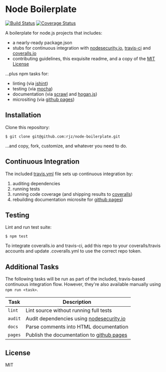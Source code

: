 Node Boilerplate
===============================================================================

[![Build
Status](https://travis-ci.org/rjz/node-boilerplate.svg?branch=master)](https://travis-ci.org/rjz/node-boilerplate)
[![Coverage
Status](https://coveralls.io/repos/rjz/node-boilerplate/badge.svg?branch=master)](https://coveralls.io/r/rjz/node-boilerplate?branch=master)

A boilerplate for node.js projects that includes:

  * a nearly-ready package.json
  * stubs for continuous integration with [nodesecurity.io][nodesecurity],
    [travis-ci][travis] and [coveralls.io][coveralls]
  * contributing guidelines, this exquisite readme, and a copy of the [MIT
    License](LICENSE.md)

...plus npm tasks for:

  * linting (via [jshint][jshint])
  * testing (via [mocha][mocha])
  * documentation (via [scrawl][scrawl] and [hogan.js][hoganjs])
  * micrositing (via [github pages][gh-pages])

Installation
-------------------------------------------------------------------------------

Clone this repository:

    $ git clone git@github.com:rjz/node-boilerplate.git

...and copy, fork, customize, and whatever you need to do.


Continuous Integration
-------------------------------------------------------------------------------

The included [travis.yml][travis] file sets up continuous integration by:

  1. auditing dependencies
  2. running tests
  3. running code coverage (and shipping results to [coveralls][coveralls])
  4. rebuilding documentation microsite for [github pages][gh-pages])

Testing
-------------------------------------------------------------------------------

Lint and run test suite:

    $ npm test

To integrate coveralls.io and travis-ci, add this repo to your coveralls/travis
accounts and update .coveralls.yml to use the correct repo token.

Additional Tasks
-------------------------------------------------------------------------------

The following tasks will be run as part of the included, travis-based continuous
integration flow. However, they're also available manually using `npm run
<task>`.

Task       | Description
---------- | -------------------------
`lint`     | Lint source without running full tests
`audit`    | Audit dependencies using [nodesecurity.io][nodesecurity]
`docs`     | Parse comments into HTML documentation
`pages`    | Publish the documentation to [github pages][gh-pages]

License
-------------------------------------------------------------------------------

MIT

[coveralls]: https://coveralls.io
[gh-pages]: https://pages.github.com
[hoganjs]: http://twitter.github.io/hogan.js
[istanbul]: https://github.com/gotwarlost/istanbul
[jshint]: http://www.jshint.com
[mocha]: https://github.com/visionmedia/mocha
[scrawl]: https://github.com/caolan/scrawl
[travis]: https://travis-ci.org
[nodesecurity]: https://nodesecurity.io/

